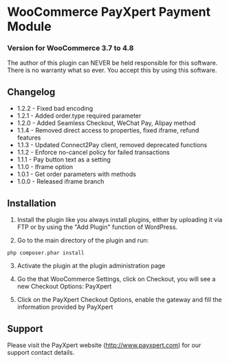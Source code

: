 # WooCommerce PayXpert Payment Module
### Version for WooCommerce 3.7 to 4.8

The author of this plugin can NEVER be held responsible for this software.
There is no warranty what so ever. You accept this by using this software.

## Changelog
* 1.2.2 - Fixed bad encoding
* 1.2.1 - Added order.type required parameter
* 1.2.0 - Added Seamless Checkout, WeChat Pay, Alipay method
* 1.1.4 - Removed direct access to properties, fixed iframe, refund features
* 1.1.3 - Updated Connect2Pay client, removed deprecated functions
* 1.1.2 - Enforce no-cancel policy for failed transactions
* 1.1.1 - Pay button text as a setting
* 1.1.0 - Iframe option
* 1.0.1 - Get order parameters with methods
* 1.0.0 - Released iframe branch

## Installation
1. Install the plugin like you always install plugins, either by uploading it via FTP or by using the "Add Plugin" function of WordPress.

2. Go to the main directory of the plugin and run:

```
php composer.phar install

```

3. Activate the plugin at the plugin administration page

4. Go the that WooCommerce Settings, click on Checkout, you will see a new Checkout Options: PayXpert

5. Click on the PayXpert Checkout Options, enable the gateway and fill the information provided by PayXpert

   
## Support
Please visit the PayXpert website (http://www.payxpert.com) for our support contact details.
